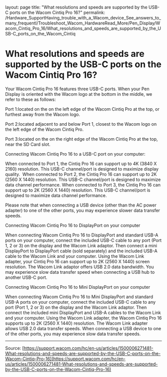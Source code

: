 layout: page
title: "What resolutions and speeds are supported by the USB-C ports on the Wacom Cintiq Pro 16?"
permalink: /Hardware_SupportHaving_trouble_with_a_Wacom_device_See_answers_to_many_frequentl/Troubleshoot_Wacom_HardwareRead_More/Pen_Display/Wacom_Cintiq_Pro_16/What_resolutions_and_speeds_are_supported_by_the_USB-C_ports_on_the_Wacom_Cintiq

# What resolutions and speeds are supported by the USB-C ports on the Wacom Cintiq Pro 16?

Your Wacom Cintiq Pro 16 features three USB-C ports. When your Pen Display is oriented with the Wacom logo at the bottom in the middle, we refer to these as follows:


Port 1:located on the on the left edge of the Wacom Cintiq Pro at the top, or furthest away from the Wacom logo.

Port 2:located adjacent to and below Port 1, closest to the Wacom logo on the left edge of the Wacom Cintiq Pro.

Port 3:located on the on the right edge of the Wacom Cintiq Pro at the top, near the SD Card slot.






Connecting Wacom Cintiq Pro 16 to a USB-C port on your computer: 

When connected to Port 1, the Cintiq Pro 16 can support up to 4K (3840 X 2160) resolution. This USB-C channel/port is designed to maximize display quality. 
When connected to Port 2, the Cintiq Pro 16 can support up to 2K (2560 X 1440) resolution. This USB-C channel/port is designed to maximize data channel performance.
When connected to Port 3, the Cintiq Pro 16 can support up to 2K (2560 X 1440) resolution. This USB-C channel/port is designed to maximize data channel performance.



Please note that when connecting a USB device (other than the AC power adapter) to one of the other ports, you may experience slower data transfer speeds.





Connecting Wacom Cintiq Pro 16 to DisplayPort on your computer


When connecting Wacom Cintiq Pro 16 to DisplayPort and standard USB-A ports on your computer, connect the included USB-C cable to any port (Port 1, 2 or 3) on the display and the Wacom Link adaptor. Then connect a mini DisplayPort to DisplayPort cable (sold separately) and the included USB-A cable to the Wacom Link and your computer. Using the Wacom Link adapter, your Cintiq Pro 16 can support up to 2K (2560 X 1440) screen resolution. The Wacom Link adaptor offers USB 2.0 data bandwidth. You may experience slow data transfer speed when connecting a USB hub to another USB-C port.





Connecting Wacom Cintiq Pro 16 to Mini DisplayPort on your computer


When connecting Wacom Cintiq Pro 16 to Mini DisplayPort and standard USB-A ports on your computer, connect the included USB-C cable to any port (Port 1, 2 or 3) on the display and the Wacom Link adaptor. Then connect the included mini DisplayPort and USB-A cables to the Wacom Link and your computer. Using the Wacom Link adapter, the Wacom Cintiq Pro 16 supports up to 2K (2560 X 1440) resolution. The Wacom Link adapter allows USB 2.0 data transfer speeds. When connecting a USB device to one of the other ports, you may experience slow data transfer speeds.

---
Source: [https://support.wacom.com/hc/en-us/articles/1500006271481-What-resolutions-and-speeds-are-supported-by-the-USB-C-ports-on-the-Wacom-Cintiq-Pro-16](https://support.wacom.com/hc/en-us/articles/1500006271481-What-resolutions-and-speeds-are-supported-by-the-USB-C-ports-on-the-Wacom-Cintiq-Pro-16)
